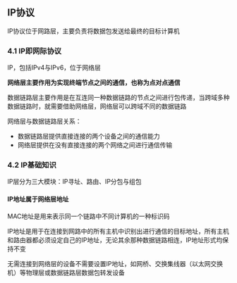 ## IP协议

IP协议位于网路层，主要负责将数据包发送给最终的目标计算机

### 4.1 IP即网际协议

IP，包括IPv4与IPv6，位于网络层

**网络层主要作用为实现终端节点之间的通信，也称为点对点通信**

数据链路层主要作用是在互连同一种数据链路的节点之间进行包传递，当跨域多种数据链路时，就需要借助网络层，网络层可以跨域不同的数据链路

网络层与数据链路层关系：
* 数据链路层提供直接连接的两个设备之间的通信能力
* 网络层提供在没有直接连接的两个网络之间进行通信传输

### 4.2 IP基础知识

IP层分为三大模块：IP寻址、路由、IP分包与组包

#### IP地址属于网络层地址

MAC地址是用来表示同一个链路中不同计算机的一种标识码

IP地址是用于在连接到网路中的所有主机中识别出进行通信的目标地址，所有主机和路由器都必须设定自己的IP地址，无论其余那种数据链路相连，IP地址形式均保持不变

无需连接到网络层的设备不需要设置IP地址，如网桥、交换集线器（以太网交换机）等物理层或数据链路层数据包转发设备